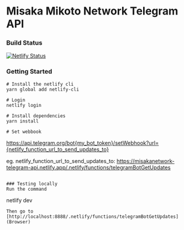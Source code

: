 # Misaka Mikoto Network Telegram API




### Build Status
[![Netlify Status](https://api.netlify.com/api/v1/badges/69c5c697-dffb-4027-8fd6-698d90016345/deploy-status)](https://app.netlify.com/sites/misakanetwork-telegram-api/deploys)

### Getting Started
```
# Install the netlify cli
yarn global add netlify-cli

# Login
netlify login

# Install dependencies
yarn install

# Set webbook
```
https://api.telegram.org/bot{my_bot_token}/setWebhook?url={netlify_function_url_to_send_updates_to}

eg. netlify_function_url_to_send_updates_to: https://misakanetwork-telegram-api.netlify.app/.netlify/functions/telegramBotGetUpdates
```

### Testing locally
Run the command
```
netlify dev
```
Then go to [http://localhost:8888/.netlify/functions/telegramBotGetUpdates](Browser)

```